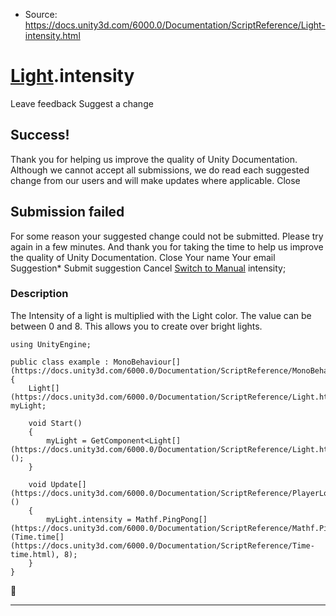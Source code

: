 * Source: https://docs.unity3d.com/6000.0/Documentation/ScriptReference/Light-intensity.html

#  [Light](https://docs.unity3d.com/6000.0/Documentation/ScriptReference/Light.html).intensity
Leave feedback
Suggest a change
## Success!
Thank you for helping us improve the quality of Unity Documentation. Although we cannot accept all submissions, we do read each suggested change from our users and will make updates where applicable.
Close
## Submission failed
For some reason your suggested change could not be submitted. Please <a>try again</a> in a few minutes. And thank you for taking the time to help us improve the quality of Unity Documentation.
Close
Your name Your email Suggestion* Submit suggestion
Cancel
[Switch to Manual](https://docs.unity3d.com/6000.0/Documentation/Manual/class-Light.html "Go to Light Component in the Manual")
intensity; 
### Description
The Intensity of a light is multiplied with the Light color.
The value can be between 0 and 8. This allows you to create over bright lights.
```
using UnityEngine;  
  
public class example : MonoBehaviour[](https://docs.unity3d.com/6000.0/Documentation/ScriptReference/MonoBehaviour.html)
{
    Light[](https://docs.unity3d.com/6000.0/Documentation/ScriptReference/Light.html) myLight;  
  
    void Start()
    {
        myLight = GetComponent<Light[](https://docs.unity3d.com/6000.0/Documentation/ScriptReference/Light.html)>();
    }  
  
    void Update[](https://docs.unity3d.com/6000.0/Documentation/ScriptReference/PlayerLoop.Update.html)()
    {
        myLight.intensity = Mathf.PingPong[](https://docs.unity3d.com/6000.0/Documentation/ScriptReference/Mathf.PingPong.html)(Time.time[](https://docs.unity3d.com/6000.0/Documentation/ScriptReference/Time-time.html), 8);
    }
}

```

* * *
